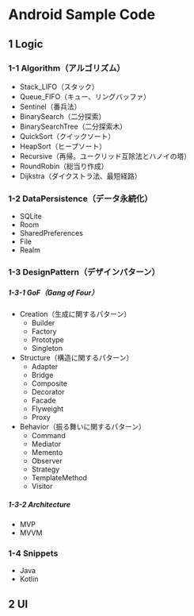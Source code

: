 # Android Sample Code

## 1 Logic

### 1-1 Algorithm（アルゴリズム）
 -   Stack_LIFO（スタック）
 -   Queue_FIFO（キュー、リングバッファ）
 -   Sentinel（番兵法）
 -   BinarySearch（二分探索）
 -   BinarySearchTree（二分探索木）
 -   QuickSort（クイックソート）
 -   HeapSort（ヒープソート）
 -   Recursive（再帰。ユークリッド互除法とハノイの塔）
 -   RoundRobin（総当り作成）
 -   Dijkstra（ダイクストラ法、最短経路）

### 1-2 DataPersistence（データ永続化）
 -   SQLite
 -   Room
 -   SharedPreferences
 -   File
 -   Realm
 
### 1-3 DesignPattern（デザインパターン）

##### 1-3-1  GoF（Gang of Four）

- Creation（生成に関するパターン）
   -   Builder
   -   Factory
   -   Prototype
   -   Singleton
- Structure（構造に関するパターン）
   -   Adapter
   -   Bridge
   -   Composite
   -   Decorator
   -   Facade
   -   Flyweight
   -   Proxy
- Behavior（振る舞いに関するパターン）
   -   Command
   -   Mediator
   -   Memento
   -   Observer
   -   Strategy
   -   TemplateMethod
   -   Visitor
 
##### 1-3-2  Architecture
- MVP
- MVVM

### 1-4 Snippets
- Java
- Kotlin


## 2 UI



